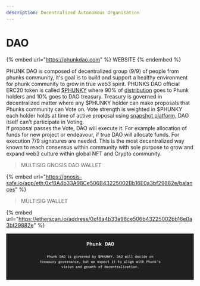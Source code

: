 ```yaml
---
description: Decentralized Autonomous Organisation
---
```


# DAO

{% embed url="https://phunkdao.com" %}
WEBSITE
{% endembed %}

PHUNK DAO is composed of decentralized group (9/9) of people from phunks community, it's goal is to build and support a healthy environment for phunk community to grow in true web3 spirit. PHUNKS DAO official ERC20 token is called [$PHUNKY](phunky.md) where 90% of [distribution](phunky.md) goes to Phunk holders and 10% goes to DAO treasury. Treasury is governed in decentralized matter where any $PHUNKY holder can make proposals that Phunks community can Vote on. Vote strength is weighted in $PHUNKY each holder holds at time of active proposal using [snapshot platform](https://snapshot.org/#/), DAO itself can't participate in Voting. \
If proposal passes the Vote, DAO will execute it. For example allocation of funds for new project or endeavour, if true DAO will allocate funds. For execution 7/9 signatures are needed. This is the most decentralized way known to reach consensus within community with sole purpose to grow and expand web3 culture within global NFT and Crypto community.

> MULTISIG GNOSIS DAO WALLET

{% embed url="https://gnosis-safe.io/app/eth:0xf8A4b33A98Ce506B43225002Bb16E0a3bf29882e/balances" %}

> MULTISIG WALLET

{% embed url="https://etherscan.io/address/0xf8a4b33a98ce506b43225002bb16e0a3bf29882e" %}

![](<../.gitbook/assets/Screen Shot 2022-03-17 at 18.07.13.png>)
